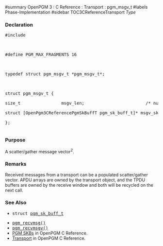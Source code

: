 ﻿#summary OpenPGM 3 : C Reference : Transport : pgm\_msgv\_t
#labels Phase-Implementation
#sidebar TOC3CReferenceTransport
_Type_
### Declaration ###
<pre>
#include <pgm/pgm.h><br>
<br>
#define PGM_MAX_FRAGMENTS 16<br>
<br>
typedef struct pgm_msgv_t *pgm_msgv_t*;<br>
<br>
struct pgm_msgv_t {<br>
size_t                msgv_len;                        /* number of elements in msgv_skb */<br>
struct [OpenPgm3CReferencePgmSkBuffT pgm_sk_buff_t]* msgv_skb[PGM_MAX_FRAGMENTS];     /* PGM socket buffer array */<br>
};<br>
</pre>

### Purpose ###
A scatter/gather message vector<sup>2</sup>.

### Remarks ###
Received messages from a transport can be a populated scatter/gather vector. APDU arrays are owned by the transport object, and the TPDU buffers are owned by the receive window and both will be recycled on the next call.

### See Also ###
  * <tt>struct <a href='OpenPgm3CReferencePgmSkBuffT.md'>pgm_sk_buff_t</a></tt><br>
<ul><li><tt><a href='OpenPgm3CReferencePgmRecv.md'>pgm_recvmsg()</a></tt><br>
</li><li><tt><a href='OpenPgm3CReferencePgmRecvMsgv.md'>pgm_recvmsgv()</a></tt><br>
</li><li><a href='OpenPgm3CReferencePgmSkbs.md'>PGM SKBs</a> in OpenPGM C Reference.<br>
</li><li><a href='OpenPgm3CReferenceTransport.md'>Transport</a> in OpenPGM C Reference.